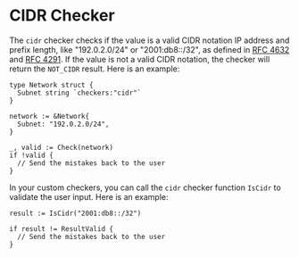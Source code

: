 # CIDR Checker

The ```cidr``` checker checks if the value is a valid CIDR notation IP address and prefix length, like "192.0.2.0/24" or "2001:db8::/32", as defined in [RFC 4632](https://rfc-editor.org/rfc/rfc4632.html) and [RFC 4291](https://rfc-editor.org/rfc/rfc4291.html). If the value is not a valid CIDR notation, the checker will return the ```NOT_CIDR``` result. Here is an example:

```golang
type Network struct {
  Subnet string `checkers:"cidr"`
}

network := &Network{
  Subnet: "192.0.2.0/24",
}

_, valid := Check(network)
if !valid {
  // Send the mistakes back to the user
}
```

In your custom checkers, you can call the ```cidr``` checker function ```IsCidr``` to validate the user input. Here is an example:

```golang
result := IsCidr("2001:db8::/32")

if result != ResultValid {
  // Send the mistakes back to the user
}
```
